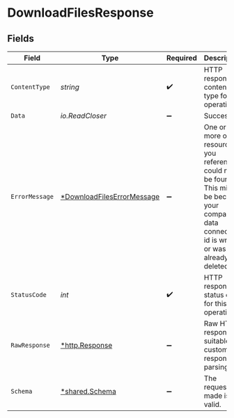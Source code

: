 # DownloadFilesResponse


## Fields

| Field                                                                                                                                                      | Type                                                                                                                                                       | Required                                                                                                                                                   | Description                                                                                                                                                |
| ---------------------------------------------------------------------------------------------------------------------------------------------------------- | ---------------------------------------------------------------------------------------------------------------------------------------------------------- | ---------------------------------------------------------------------------------------------------------------------------------------------------------- | ---------------------------------------------------------------------------------------------------------------------------------------------------------- |
| `ContentType`                                                                                                                                              | *string*                                                                                                                                                   | :heavy_check_mark:                                                                                                                                         | HTTP response content type for this operation                                                                                                              |
| `Data`                                                                                                                                                     | *io.ReadCloser*                                                                                                                                            | :heavy_minus_sign:                                                                                                                                         | Success                                                                                                                                                    |
| `ErrorMessage`                                                                                                                                             | [*DownloadFilesErrorMessage](../../models/operations/downloadfileserrormessage.md)                                                                         | :heavy_minus_sign:                                                                                                                                         | One or more of the resources you referenced could not be found.<br/>This might be because your company or data connection id is wrong, or was already deleted. |
| `StatusCode`                                                                                                                                               | *int*                                                                                                                                                      | :heavy_check_mark:                                                                                                                                         | HTTP response status code for this operation                                                                                                               |
| `RawResponse`                                                                                                                                              | [*http.Response](https://pkg.go.dev/net/http#Response)                                                                                                     | :heavy_minus_sign:                                                                                                                                         | Raw HTTP response; suitable for custom response parsing                                                                                                    |
| `Schema`                                                                                                                                                   | [*shared.Schema](../../models/shared/schema.md)                                                                                                            | :heavy_minus_sign:                                                                                                                                         | The request made is not valid.                                                                                                                             |